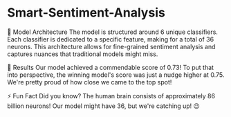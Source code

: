 # Smart-Sentiment-Analysis

🧠 Model Architecture
The model is structured around 6 unique classifiers. Each classifier is dedicated to a specific feature, making for a total of 36 neurons. This architecture allows for fine-grained sentiment analysis and captures nuances that traditional models might miss.

🎯 Results
Our model achieved a commendable score of 0.73! To put that into perspective, the winning model's score was just a nudge higher at 0.75. We're pretty proud of how close we came to the top spot!

⚡ Fun Fact
Did you know? The human brain consists of approximately 86 billion neurons! Our model might have 36, but we're catching up! 😉
